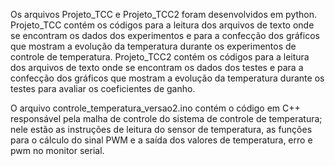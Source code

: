 Os arquivos Projeto_TCC e Projeto_TCC2 foram desenvolvidos em python.
Projeto_TCC contém os códigos para a leitura dos arquivos de texto onde se encontram os dados dos experimentos e para a confecção dos gráficos que mostram a evolução da temperatura durante os experimentos de controle de temperatura.
Projeto_TCC2 contém os códigos para a leitura dos arquivos de texto onde se encontram os dados dos testes e para a confecção dos gráficos que mostram a evolução da temperatura durante os testes para avaliar os coeficientes de ganho.

O arquivo controle_temperatura_versao2.ino contém o código em C++ responsável pela malha de controle do sistema de controle de temperatura;
nele estão as instruções de leitura do sensor de temperatura, as funções para o cálculo do sinal PWM e a saída dos valores de temperatura, erro e pwm no monitor serial.
